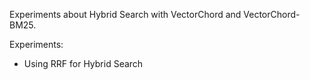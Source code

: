 Experiments about Hybrid Search with VectorChord and VectorChord-BM25.

Experiments:
- Using RRF for Hybrid Search